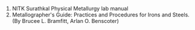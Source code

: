 1. NITK Surathkal Physical Metallurgy lab manual<br>
2. Metallographer's Guide: Practices and Procedures for Irons and Steels. <br>
  (By Brucee L. Bramfitt, Arlan O. Benscoter)
